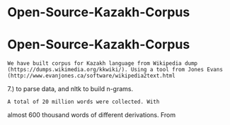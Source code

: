 # Open-Source-Kazakh-Corpus
# Open-Source-Kazakh-Corpus


    We have built corpus for Kazakh language from Wikipedia dump (https://dumps.wikimedia.org/kkwiki/). Using a tool from Jones Evans (http://www.evanjones.ca/software/wikipedia2text.html
7.) to parse data, and nltk to build n-grams.

    A total of 20 million words were collected. With
almost 600 thousand words of different derivations. 
From 

